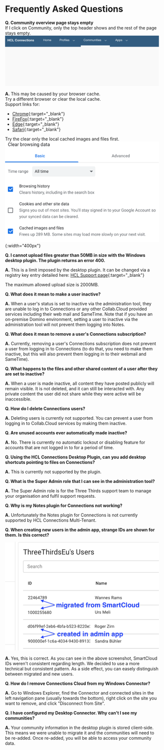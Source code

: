 # Frequently Asked Questions

**Q. Community overview page stays empty**  
If I click on Community, only the top header shows and the rest of the page stays empty.  
![Clean communities](/assets/images/faq/empty_community.png)

**A.** This may be caused by your browser cache.  
Try a different browser or clear the local cache.  
Support links for:  

- [Chrome](https://support.google.com/accounts/answer/32050?hl=en&co=GENIE.Platform%3DDesktop){:target="_blank"}
- [FireFox](https://support.mozilla.org/en-US/kb/how-clear-firefox-cache){:target="_blank"}
- [Edge](https://support.microsoft.com/en-us/microsoft-edge/view-and-delete-browser-history-in-microsoft-edge-00cf7943-a9e1-975a-a33d-ac10ce454ca4){:target="_blank"}
- [Safari](https://support.apple.com/guide/safari/clear-your-browsing-history-sfri47acf5d6/mac){:target="_blank"}

Try the clear only the local cached images and files first.  
![Cache only](/assets/images/faq/clear.png){:width="400px"}

**Q. I cannot upload files greater than 50MB in size with the Windows desktop plugin. The plugin returns an error 400.**

**A.** This is a limit imposed by the desktop plugin. It can be changed via a registry key entry detailed here: [HCL Support page](https://support.hcltechsw.com/csm?id=kb_article&sysparm_article=KB0021371&sys_kb_id=475262431b4f7784c1f9759d1e4bcbb7){:target="_blank"}

The maximum allowed upload size is 2000MB.

**Q. What does it mean to make a user inactive?**

**A.** When a user's status is set to inactive via the administration tool, they are unable to log in to Connections or any other Collab.Cloud provided services including their web mail and SameTime. Note that if you have an on-premise Domino environment, setting a user to inactive via the administration tool will not prevent them logging into Notes.

**Q. What does it mean to remove a user's Connections subscription?**

**A.** Currently, removing a user's Connections subscription does not prevent a user from logging in to Connections (to do that, you need to make them inactive, but this will also prevent them logging in to their webmail and SameTime).

**Q. What happens to the files and other shared content of a user after they are set to inactive?**

**A.** When a user is made inactive, all content they have posted publicly will remain visible. It is not deleted, and it can still be interacted with. Any private content the user did not share while they were active will be inaccessible.

**Q. How do I delete Connections users?**

**A.** Deleting users is currently not supported. You can prevent a user from logging in to Collab.Cloud services by making them inactive.

**Q. Are unused accounts ever automatically made inactive?**

**A.** No. There is currently no automatic lockout or disabling feature for accounts that are not logged in to for a period of time.

**Q. Using the HCL Connections Desktop Plugin, can you add desktop shortcuts pointing to files on Connections?**

**A.** This is currently not supported by the plugin.

**Q. What is the Super Admin role that I can see in the administration tool?**

**A.** The Super Admin role is for the Three Thirds support team to manage your organisation and fulfil support requests.

**Q. Why is my Notes plugin for Connections not working?**

**A.** Unfortunately the Notes plugin for Connections is not currently supported by HCL Connections Multi-Tenant.

**Q. When creating new users in the admin app, strange IDs are shown for them. Is this correct?**

![id-comparison](/assets/images/screen-shots/admin/id-comparison.png)

**A.** Yes, this is correct. As you can see in the above screenshot, SmartCloud IDs weren't consistent regarding length. We decided to use a more technical but consistent pattern. As a side effect, you can easely distinguish between migrated and new users.

**Q. How do I remove Connections Cloud from my Windows Connector?**

**A.** Go to Windows Explorer, find the Connector and connected sites in the left navigation pane (usually towards the bottom), right click on the site you want to remove, and click "Disconnect from Site".

**Q. I have configured my Desktop Connector. Why can't I see my communities?**

**A.** Your community information in the desktop plugin is stored client-side. This means we were unable to migrate it and the communities will need to be re-added. Once re-added, you will be able to access your community data.
